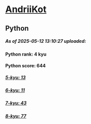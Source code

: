 # [AndriiKot](https://www.codewars.com/users/AndriiKot) 
## Python

##### As of 2025-05-12 13:10:27 uploaded:

#### Python rank: 4 kyu

#### Python score: 644

##### [5-kyu: 13](https://github.com/AndriiKot/Python__CodeWars/tree/main/kyu-5)

##### [6-kyu: 11](https://github.com/AndriiKot/Python__CodeWars/tree/main/kyu-6)

##### [7-kyu: 43](https://github.com/AndriiKot/Python__CodeWars/tree/main/kyu-7)

##### [8-kyu: 77](https://github.com/AndriiKot/Python__CodeWars/tree/main/kyu-8)

